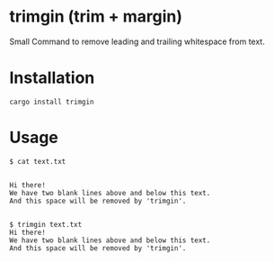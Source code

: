 # trimgin (trim + margin)
Small Command to remove leading and trailing whitespace from text.

# Installation

```
cargo install trimgin
```

# Usage

```terminal
$ cat text.txt


Hi there!
We have two blank lines above and below this text.
And this space will be removed by 'trimgin'.


```

```terminal
$ trimgin text.txt
Hi there!
We have two blank lines above and below this text.
And this space will be removed by 'trimgin'.
```
